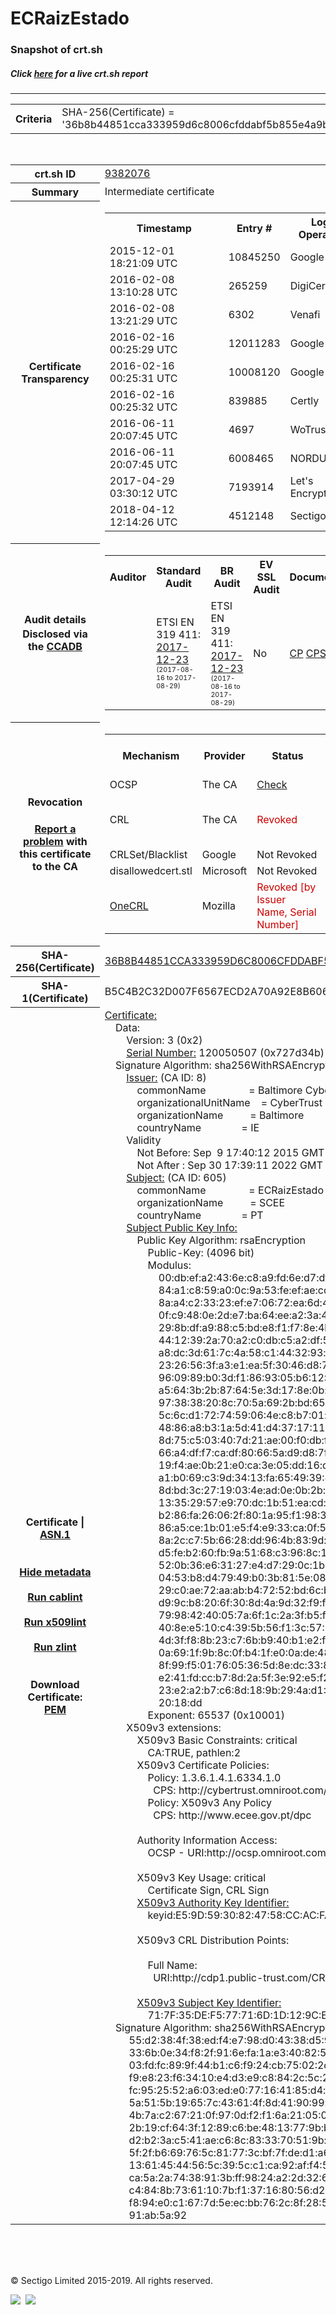 # ECRaizEstado
### Snapshot of crt.sh
##### Click [here](https://crt.sh/?q=36B8B44851CCA333959D6C8006CFDDABF5B855E4A9B6CE51A7A8B4934886BAC3) for a live crt.sh report

---
<!DOCTYPE HTML PUBLIC "-//W3C//DTD HTML 4.0 Transitional//EN">
<HTML>

<BODY>

<TABLE>
  <TR>
    <TH class="outer">Criteria</TH>
    <TD class="outer">SHA-256(Certificate) = '36b8b44851cca333959d6c8006cfddabf5b855e4a9b6ce51a7a8b4934886bac3'</TD>
  </TR>
</TABLE>
<BR>
<TABLE>
  <TR>
    <TH class="outer">crt.sh ID</TH>
    <TD class="outer"><A href="?id=9382076">9382076</A></TD>
  </TR>
  <TR>
    <TH class="outer">Summary</TH>
    <TD class="outer">Intermediate certificate</TD>
  </TR>
  <TR>
    <TH class="outer">Certificate<BR>Transparency</TH>
    <TD class="outer">
<TABLE class="options" style="margin-left:0px">
  <TR>
    <TH>Timestamp</TH>
    <TH>Entry #</TH>
    <TH>Log Operator</TH>
    <TH>Log URL</TH>
  </TR>
  <TR>
    <TD>2015-12-01&nbsp; <FONT class="small">18:21:09 UTC</FONT></TD>
    <TD>10845250</TD>
    <TD>Google</TD>
    <TD>https://ct.googleapis.com/pilot</TD>
  </TR>
  <TR>
    <TD>2016-02-08&nbsp; <FONT class="small">13:10:28 UTC</FONT></TD>
    <TD>265259</TD>
    <TD>DigiCert</TD>
    <TD>https://ct1.digicert-ct.com/log</TD>
  </TR>
  <TR>
    <TD>2016-02-08&nbsp; <FONT class="small">13:21:29 UTC</FONT></TD>
    <TD>6302</TD>
    <TD>Venafi</TD>
    <TD>https://ctlog.api.venafi.com</TD>
  </TR>
  <TR>
    <TD>2016-02-16&nbsp; <FONT class="small">00:25:29 UTC</FONT></TD>
    <TD>12011283</TD>
    <TD>Google</TD>
    <TD>https://ct.googleapis.com/aviator</TD>
  </TR>
  <TR>
    <TD>2016-02-16&nbsp; <FONT class="small">00:25:31 UTC</FONT></TD>
    <TD>10008120</TD>
    <TD>Google</TD>
    <TD>https://ct.googleapis.com/rocketeer</TD>
  </TR>
  <TR>
    <TD>2016-02-16&nbsp; <FONT class="small">00:25:32 UTC</FONT></TD>
    <TD>839885</TD>
    <TD>Certly</TD>
    <TD>https://log.certly.io</TD>
  </TR>
  <TR>
    <TD>2016-06-11&nbsp; <FONT class="small">20:07:45 UTC</FONT></TD>
    <TD>4697</TD>
    <TD>WoTrus</TD>
    <TD>https://ctlog.wosign.com</TD>
  </TR>
  <TR>
    <TD>2016-06-11&nbsp; <FONT class="small">20:07:45 UTC</FONT></TD>
    <TD>6008465</TD>
    <TD>NORDUnet</TD>
    <TD>https://plausible.ct.nordu.net</TD>
  </TR>
  <TR>
    <TD>2017-04-29&nbsp; <FONT class="small">03:30:12 UTC</FONT></TD>
    <TD>7193914</TD>
    <TD>Let's Encrypt</TD>
    <TD>https://clicky.ct.letsencrypt.org</TD>
  </TR>
  <TR>
    <TD>2018-04-12&nbsp; <FONT class="small">12:14:26 UTC</FONT></TD>
    <TD>4512148</TD>
    <TD>Sectigo</TD>
    <TD>https://dodo.ct.comodo.com</TD>
  </TR>
</TABLE>
    </TD>
  </TR>
  <TR>
    <TH class="outer">Audit details<BR>
      <DIV class="small" style="padding-top:3px">Disclosed via the
        <A href="//ccadb-public.secure.force.com/mozilla/PublicAllIntermediateCerts" target="_blank">CCADB</A></DIV>
    </TH>
    <TD class="outer">
<TABLE class="options" style="margin-left:0px">
  <TR>
    <TH>Auditor</TH>
    <TH>Standard Audit</TH>
    <TH>BR Audit</TH>
    <TH>EV SSL Audit</TH>
    <TH>Documents</TH>
    <TH>CCADB</TH>
    <TH>Root Owner / Certificate</TH>
  </TR>
  <TR>
    <TD style="vertical-align:middle"></TD>
    <TD>ETSI EN 319 411:
      <A href="https://bug1433326.bmoattachments.org/attachment.cgi?id=8945643" target="_blank">2017-12-23</A>
      <BR><FONT style="font-size:8pt">(2017-08-16 to 2017-08-29)</FONT></TD>
    <TD>ETSI EN 319 411:
      <A href="https://bug1433326.bmoattachments.org/attachment.cgi?id=8945643" target="_blank">2017-12-23</A>
      <BR><FONT style="font-size:8pt">(2017-08-16 to 2017-08-29)</FONT></TD>
    <TD>No    <TD>
      <A href="https://www.ecce.gov.pt/media/3862/politica-de-certificados-do-scee-vers%C3%A3o-2-0.pdf" target="blank">CP</A>
      <A href="https://www.ecce.gov.pt/media/4253/dpc_ecce_v3.pdf" target="blank">CPS</A>
    </TD>
    <TD><A href="//ccadb.force.com/001o000000iE4ZcAAK" target="_blank">001o000000iE4ZcAAK</A></TD>
    <TD><A href="/?id=76">DigiCert</A></TD>
  </TR>
</TABLE>
    </TD>
  </TR>
  <TR>
    <TH class="outer">Revocation<BR><BR>
      <DIV class="small" style="padding-top:3px"><A href="?id=9382076&opt=problemreporting">Report a problem</A> with<BR>this certificate to the CA</DIV></TH>
    <TD class="outer">
      <TABLE class="options" style="margin-left:0px">
        <TR>
          <TH>Mechanism</TH>
          <TH>Provider</TH>
          <TH>Status</TH>
          <TH>Revocation Date</TH>
          <TH>Last Observed in CRL</TH>
          <TH>Last Checked <SPAN style="color:#CC0000;vertical-align:middle;font-size:70%;font-weight:normal">(Error)</SPAN></TH>
        </TR>
        <TR>
          <TD>OCSP</TD>
          <TD>The CA</TD>
          <TD><A href="?id=9382076&opt=ocsp">Check</A></TD>
          <TD><SPAN style="color:#888888">?</SPAN></TD>
          <TD><SPAN style="color:#888888">n/a</SPAN></TD>
          <TD><SPAN style="color:#888888">?</SPAN></TD>
        </TR>
        <TR>
          <TD>CRL</TD>
          <TD>The CA</TD>
          <TD><SPAN style="color:#CC0000">Revoked</SPAN></TD><TD>2018-08-21&nbsp; <FONT class="small">21:21:20 UTC</FONT></TD><TD>2019-11-27&nbsp; <FONT class="small">00:33:19 UTC</FONT></TD><TD>2019-12-04&nbsp; <FONT class="small">20:05:09 UTC</FONT></TD>
        </TR>
        <TR>
          <TD>CRLSet/Blacklist</TD>
          <TD>Google</TD>
          <TD>Not Revoked</TD>
          <TD><SPAN style="color:#888888">n/a</SPAN></TD>
          <TD><SPAN style="color:#888888">n/a</SPAN></TD>
          <TD><SPAN style="color:#888888">n/a</SPAN></TD>
        </TR>
        <TR>
          <TD>disallowedcert.stl</TD>
          <TD>Microsoft</TD>
          <TD>Not Revoked</TD>
          <TD><SPAN style="color:#888888">n/a</SPAN></TD>
          <TD><SPAN style="color:#888888">n/a</SPAN></TD>
          <TD><SPAN style="color:#888888">n/a</SPAN></TD>
        </TR>
        <TR>
          <TD><A href="/mozilla-onecrl" target="_blank">OneCRL</A></TD>
          <TD>Mozilla</TD>
          <TD><SPAN style="color:#CC0000">Revoked [by Issuer Name, Serial Number]</SPAN></TD><TD>2018-08-30&nbsp; <FONT class="small">11:09:06 UTC</FONT></TD>
          <TD><SPAN style="color:#888888">n/a</SPAN></TD>
          <TD><SPAN style="color:#888888">n/a</SPAN></TD>
        </TR>
      </TABLE>
    </TD>
  </TR>
  <TR>
    <TH class="outer">SHA-256(Certificate)</TH>
    <TD class="outer"><A href="//censys.io/certificates/36b8b44851cca333959d6c8006cfddabf5b855e4a9b6ce51a7a8b4934886bac3">36B8B44851CCA333959D6C8006CFDDABF5B855E4A9B6CE51A7A8B4934886BAC3</A></TD>
  </TR>
  <TR>
    <TH class="outer">SHA-1(Certificate)</TH>
    <TD class="outer">B5C4B2C32D007F6567ECD2A70A92E8B6062CA21A</TD>
  </TR>
  <TR>
    <TH class="outer">Certificate | <A href="?asn1=9382076">ASN.1</A>
      <SPAN class="small"><BR>
      <BR><BR><A href="?id=9382076&opt=nometadata">Hide metadata</A>
      <BR><BR><A href="?id=9382076&opt=cablint">Run cablint</A>
      <BR><BR><A href="?id=9382076&opt=x509lint">Run x509lint</A>
      <BR><BR><A href="?id=9382076&opt=zlint">Run zlint</A>
      <BR><BR><BR>Download Certificate: <A href="?d=9382076">PEM</A>
      </SPAN>
    </TH>
    <TD class="text"><A href="?d=9382076">Certificate:</A><BR>&nbsp;&nbsp;&nbsp;&nbsp;Data:<BR>&nbsp;&nbsp;&nbsp;&nbsp;&nbsp;&nbsp;&nbsp;&nbsp;Version:&nbsp;3&nbsp;(0x2)<BR>&nbsp;&nbsp;&nbsp;&nbsp;&nbsp;&nbsp;&nbsp;&nbsp;<A href="?serial=0727d34b">Serial&nbsp;Number:</A>&nbsp;120050507&nbsp;(0x727d34b)<BR>&nbsp;&nbsp;&nbsp;&nbsp;Signature&nbsp;Algorithm:&nbsp;sha256WithRSAEncryption<BR>&nbsp;&nbsp;&nbsp;&nbsp;&nbsp;&nbsp;&nbsp;&nbsp;<A href="?caid=8">Issuer:</A> <SPAN class="small">(CA ID: 8)</SPAN><BR>&nbsp;&nbsp;&nbsp;&nbsp;&nbsp;&nbsp;&nbsp;&nbsp;&nbsp;&nbsp;&nbsp;&nbsp;commonName&nbsp;&nbsp;&nbsp;&nbsp;&nbsp;&nbsp;&nbsp;&nbsp;&nbsp;&nbsp;&nbsp;&nbsp;&nbsp;&nbsp;&nbsp;&nbsp;=&nbsp;Baltimore&nbsp;CyberTrust&nbsp;Root<BR>&nbsp;&nbsp;&nbsp;&nbsp;&nbsp;&nbsp;&nbsp;&nbsp;&nbsp;&nbsp;&nbsp;&nbsp;organizationalUnitName&nbsp;&nbsp;&nbsp;&nbsp;=&nbsp;CyberTrust<BR>&nbsp;&nbsp;&nbsp;&nbsp;&nbsp;&nbsp;&nbsp;&nbsp;&nbsp;&nbsp;&nbsp;&nbsp;organizationName&nbsp;&nbsp;&nbsp;&nbsp;&nbsp;&nbsp;&nbsp;&nbsp;&nbsp;&nbsp;=&nbsp;Baltimore<BR>&nbsp;&nbsp;&nbsp;&nbsp;&nbsp;&nbsp;&nbsp;&nbsp;&nbsp;&nbsp;&nbsp;&nbsp;countryName&nbsp;&nbsp;&nbsp;&nbsp;&nbsp;&nbsp;&nbsp;&nbsp;&nbsp;&nbsp;&nbsp;&nbsp;&nbsp;&nbsp;&nbsp;=&nbsp;IE<BR>&nbsp;&nbsp;&nbsp;&nbsp;&nbsp;&nbsp;&nbsp;&nbsp;Validity<BR>&nbsp;&nbsp;&nbsp;&nbsp;&nbsp;&nbsp;&nbsp;&nbsp;&nbsp;&nbsp;&nbsp;&nbsp;Not&nbsp;Before:&nbsp;Sep&nbsp;&nbsp;9&nbsp;17:40:12&nbsp;2015&nbsp;GMT<BR>&nbsp;&nbsp;&nbsp;&nbsp;&nbsp;&nbsp;&nbsp;&nbsp;&nbsp;&nbsp;&nbsp;&nbsp;Not&nbsp;After&nbsp;:&nbsp;Sep&nbsp;30&nbsp;17:39:11&nbsp;2022&nbsp;GMT<BR>&nbsp;&nbsp;&nbsp;&nbsp;&nbsp;&nbsp;&nbsp;&nbsp;<A href="?caid=605">Subject:</A> <SPAN class="small">(CA ID: 605)</SPAN><BR>&nbsp;&nbsp;&nbsp;&nbsp;&nbsp;&nbsp;&nbsp;&nbsp;&nbsp;&nbsp;&nbsp;&nbsp;commonName&nbsp;&nbsp;&nbsp;&nbsp;&nbsp;&nbsp;&nbsp;&nbsp;&nbsp;&nbsp;&nbsp;&nbsp;&nbsp;&nbsp;&nbsp;&nbsp;=&nbsp;ECRaizEstado<BR>&nbsp;&nbsp;&nbsp;&nbsp;&nbsp;&nbsp;&nbsp;&nbsp;&nbsp;&nbsp;&nbsp;&nbsp;organizationName&nbsp;&nbsp;&nbsp;&nbsp;&nbsp;&nbsp;&nbsp;&nbsp;&nbsp;&nbsp;=&nbsp;SCEE<BR>&nbsp;&nbsp;&nbsp;&nbsp;&nbsp;&nbsp;&nbsp;&nbsp;&nbsp;&nbsp;&nbsp;&nbsp;countryName&nbsp;&nbsp;&nbsp;&nbsp;&nbsp;&nbsp;&nbsp;&nbsp;&nbsp;&nbsp;&nbsp;&nbsp;&nbsp;&nbsp;&nbsp;=&nbsp;PT<BR>&nbsp;&nbsp;&nbsp;&nbsp;&nbsp;&nbsp;&nbsp;&nbsp;<A href="?spkisha256=ad304c884a5d376bd195209a14c39e07f0d3f5cf893d802b053e1b926e55d774">Subject&nbsp;Public&nbsp;Key&nbsp;Info:</A><BR>&nbsp;&nbsp;&nbsp;&nbsp;&nbsp;&nbsp;&nbsp;&nbsp;&nbsp;&nbsp;&nbsp;&nbsp;Public&nbsp;Key&nbsp;Algorithm:&nbsp;rsaEncryption<BR>&nbsp;&nbsp;&nbsp;&nbsp;&nbsp;&nbsp;&nbsp;&nbsp;&nbsp;&nbsp;&nbsp;&nbsp;&nbsp;&nbsp;&nbsp;&nbsp;Public-Key:&nbsp;(4096&nbsp;bit)<BR>&nbsp;&nbsp;&nbsp;&nbsp;&nbsp;&nbsp;&nbsp;&nbsp;&nbsp;&nbsp;&nbsp;&nbsp;&nbsp;&nbsp;&nbsp;&nbsp;Modulus:<BR>&nbsp;&nbsp;&nbsp;&nbsp;&nbsp;&nbsp;&nbsp;&nbsp;&nbsp;&nbsp;&nbsp;&nbsp;&nbsp;&nbsp;&nbsp;&nbsp;&nbsp;&nbsp;&nbsp;&nbsp;00:db:ef:a2:43:6e:c8:a9:fd:6e:d7:df:ac:a2:92:<BR>&nbsp;&nbsp;&nbsp;&nbsp;&nbsp;&nbsp;&nbsp;&nbsp;&nbsp;&nbsp;&nbsp;&nbsp;&nbsp;&nbsp;&nbsp;&nbsp;&nbsp;&nbsp;&nbsp;&nbsp;84:a1:c8:59:a0:0c:9a:53:fe:ef:ae:cc:19:0d:72:<BR>&nbsp;&nbsp;&nbsp;&nbsp;&nbsp;&nbsp;&nbsp;&nbsp;&nbsp;&nbsp;&nbsp;&nbsp;&nbsp;&nbsp;&nbsp;&nbsp;&nbsp;&nbsp;&nbsp;&nbsp;8a:a4:c2:33:23:ef:e7:06:72:ea:6d:4b:3a:41:52:<BR>&nbsp;&nbsp;&nbsp;&nbsp;&nbsp;&nbsp;&nbsp;&nbsp;&nbsp;&nbsp;&nbsp;&nbsp;&nbsp;&nbsp;&nbsp;&nbsp;&nbsp;&nbsp;&nbsp;&nbsp;0f:c9:48:0e:2d:e7:ba:64:ee:a2:3a:4c:63:5c:66:<BR>&nbsp;&nbsp;&nbsp;&nbsp;&nbsp;&nbsp;&nbsp;&nbsp;&nbsp;&nbsp;&nbsp;&nbsp;&nbsp;&nbsp;&nbsp;&nbsp;&nbsp;&nbsp;&nbsp;&nbsp;29:8b:df:a9:88:c5:bd:e8:f1:f7:8e:4b:fc:01:3c:<BR>&nbsp;&nbsp;&nbsp;&nbsp;&nbsp;&nbsp;&nbsp;&nbsp;&nbsp;&nbsp;&nbsp;&nbsp;&nbsp;&nbsp;&nbsp;&nbsp;&nbsp;&nbsp;&nbsp;&nbsp;44:12:39:2a:70:a2:c0:db:c5:a2:df:5f:c7:4b:c6:<BR>&nbsp;&nbsp;&nbsp;&nbsp;&nbsp;&nbsp;&nbsp;&nbsp;&nbsp;&nbsp;&nbsp;&nbsp;&nbsp;&nbsp;&nbsp;&nbsp;&nbsp;&nbsp;&nbsp;&nbsp;a8:dc:3d:61:7c:4a:58:c1:44:32:93:de:70:99:a1:<BR>&nbsp;&nbsp;&nbsp;&nbsp;&nbsp;&nbsp;&nbsp;&nbsp;&nbsp;&nbsp;&nbsp;&nbsp;&nbsp;&nbsp;&nbsp;&nbsp;&nbsp;&nbsp;&nbsp;&nbsp;23:26:56:3f:a3:e1:ea:5f:30:46:d8:78:f5:30:a3:<BR>&nbsp;&nbsp;&nbsp;&nbsp;&nbsp;&nbsp;&nbsp;&nbsp;&nbsp;&nbsp;&nbsp;&nbsp;&nbsp;&nbsp;&nbsp;&nbsp;&nbsp;&nbsp;&nbsp;&nbsp;96:09:89:b0:3d:f1:86:93:05:b6:12:6a:18:8d:f0:<BR>&nbsp;&nbsp;&nbsp;&nbsp;&nbsp;&nbsp;&nbsp;&nbsp;&nbsp;&nbsp;&nbsp;&nbsp;&nbsp;&nbsp;&nbsp;&nbsp;&nbsp;&nbsp;&nbsp;&nbsp;a5:64:3b:2b:87:64:5e:3d:17:8e:0b:6e:e6:98:cc:<BR>&nbsp;&nbsp;&nbsp;&nbsp;&nbsp;&nbsp;&nbsp;&nbsp;&nbsp;&nbsp;&nbsp;&nbsp;&nbsp;&nbsp;&nbsp;&nbsp;&nbsp;&nbsp;&nbsp;&nbsp;97:38:38:20:8c:70:5a:69:2b:bd:65:8d:cd:37:59:<BR>&nbsp;&nbsp;&nbsp;&nbsp;&nbsp;&nbsp;&nbsp;&nbsp;&nbsp;&nbsp;&nbsp;&nbsp;&nbsp;&nbsp;&nbsp;&nbsp;&nbsp;&nbsp;&nbsp;&nbsp;5c:6c:d1:72:74:59:06:4e:c8:b7:01:d7:77:bf:f0:<BR>&nbsp;&nbsp;&nbsp;&nbsp;&nbsp;&nbsp;&nbsp;&nbsp;&nbsp;&nbsp;&nbsp;&nbsp;&nbsp;&nbsp;&nbsp;&nbsp;&nbsp;&nbsp;&nbsp;&nbsp;48:86:a8:b3:1a:5d:41:d4:37:17:11:10:5f:4a:6e:<BR>&nbsp;&nbsp;&nbsp;&nbsp;&nbsp;&nbsp;&nbsp;&nbsp;&nbsp;&nbsp;&nbsp;&nbsp;&nbsp;&nbsp;&nbsp;&nbsp;&nbsp;&nbsp;&nbsp;&nbsp;8d:75:c5:03:40:7d:21:ae:00:f0:db:fc:9f:6c:3a:<BR>&nbsp;&nbsp;&nbsp;&nbsp;&nbsp;&nbsp;&nbsp;&nbsp;&nbsp;&nbsp;&nbsp;&nbsp;&nbsp;&nbsp;&nbsp;&nbsp;&nbsp;&nbsp;&nbsp;&nbsp;66:a4:df:f7:ca:df:80:66:5a:d9:d8:7f:14:a2:26:<BR>&nbsp;&nbsp;&nbsp;&nbsp;&nbsp;&nbsp;&nbsp;&nbsp;&nbsp;&nbsp;&nbsp;&nbsp;&nbsp;&nbsp;&nbsp;&nbsp;&nbsp;&nbsp;&nbsp;&nbsp;19:f4:ae:0b:21:e0:ca:3e:05:dd:16:d8:7e:59:da:<BR>&nbsp;&nbsp;&nbsp;&nbsp;&nbsp;&nbsp;&nbsp;&nbsp;&nbsp;&nbsp;&nbsp;&nbsp;&nbsp;&nbsp;&nbsp;&nbsp;&nbsp;&nbsp;&nbsp;&nbsp;a1:b0:69:c3:9d:34:13:fa:65:49:39:87:ee:76:2f:<BR>&nbsp;&nbsp;&nbsp;&nbsp;&nbsp;&nbsp;&nbsp;&nbsp;&nbsp;&nbsp;&nbsp;&nbsp;&nbsp;&nbsp;&nbsp;&nbsp;&nbsp;&nbsp;&nbsp;&nbsp;8d:bd:3c:27:19:03:4e:ad:0e:0b:2b:2c:c6:2e:71:<BR>&nbsp;&nbsp;&nbsp;&nbsp;&nbsp;&nbsp;&nbsp;&nbsp;&nbsp;&nbsp;&nbsp;&nbsp;&nbsp;&nbsp;&nbsp;&nbsp;&nbsp;&nbsp;&nbsp;&nbsp;13:35:29:57:e9:70:dc:1b:51:ea:cd:97:f1:95:8d:<BR>&nbsp;&nbsp;&nbsp;&nbsp;&nbsp;&nbsp;&nbsp;&nbsp;&nbsp;&nbsp;&nbsp;&nbsp;&nbsp;&nbsp;&nbsp;&nbsp;&nbsp;&nbsp;&nbsp;&nbsp;b2:86:fa:26:06:2f:80:1a:95:f1:98:3b:ee:f6:e5:<BR>&nbsp;&nbsp;&nbsp;&nbsp;&nbsp;&nbsp;&nbsp;&nbsp;&nbsp;&nbsp;&nbsp;&nbsp;&nbsp;&nbsp;&nbsp;&nbsp;&nbsp;&nbsp;&nbsp;&nbsp;86:a5:ce:1b:01:e5:f4:e9:33:ca:0f:55:44:5f:68:<BR>&nbsp;&nbsp;&nbsp;&nbsp;&nbsp;&nbsp;&nbsp;&nbsp;&nbsp;&nbsp;&nbsp;&nbsp;&nbsp;&nbsp;&nbsp;&nbsp;&nbsp;&nbsp;&nbsp;&nbsp;8a:2c:c7:5b:66:28:dd:96:4b:83:9d:5e:1d:7e:18:<BR>&nbsp;&nbsp;&nbsp;&nbsp;&nbsp;&nbsp;&nbsp;&nbsp;&nbsp;&nbsp;&nbsp;&nbsp;&nbsp;&nbsp;&nbsp;&nbsp;&nbsp;&nbsp;&nbsp;&nbsp;d5:fe:b2:60:fb:9a:51:68:c3:96:8c:1f:68:4b:50:<BR>&nbsp;&nbsp;&nbsp;&nbsp;&nbsp;&nbsp;&nbsp;&nbsp;&nbsp;&nbsp;&nbsp;&nbsp;&nbsp;&nbsp;&nbsp;&nbsp;&nbsp;&nbsp;&nbsp;&nbsp;52:0b:36:e6:31:27:e4:d7:29:0c:1b:da:1b:2f:e1:<BR>&nbsp;&nbsp;&nbsp;&nbsp;&nbsp;&nbsp;&nbsp;&nbsp;&nbsp;&nbsp;&nbsp;&nbsp;&nbsp;&nbsp;&nbsp;&nbsp;&nbsp;&nbsp;&nbsp;&nbsp;04:53:b8:d4:79:49:b0:3b:81:5e:08:88:22:77:e2:<BR>&nbsp;&nbsp;&nbsp;&nbsp;&nbsp;&nbsp;&nbsp;&nbsp;&nbsp;&nbsp;&nbsp;&nbsp;&nbsp;&nbsp;&nbsp;&nbsp;&nbsp;&nbsp;&nbsp;&nbsp;29:c0:ae:72:aa:ab:b4:72:52:bd:6c:bb:f5:ba:78:<BR>&nbsp;&nbsp;&nbsp;&nbsp;&nbsp;&nbsp;&nbsp;&nbsp;&nbsp;&nbsp;&nbsp;&nbsp;&nbsp;&nbsp;&nbsp;&nbsp;&nbsp;&nbsp;&nbsp;&nbsp;d9:9c:b8:20:6f:30:8d:4a:9d:32:f9:f4:01:e6:62:<BR>&nbsp;&nbsp;&nbsp;&nbsp;&nbsp;&nbsp;&nbsp;&nbsp;&nbsp;&nbsp;&nbsp;&nbsp;&nbsp;&nbsp;&nbsp;&nbsp;&nbsp;&nbsp;&nbsp;&nbsp;79:98:42:40:05:7a:6f:1c:2a:3f:b5:fb:df:cd:18:<BR>&nbsp;&nbsp;&nbsp;&nbsp;&nbsp;&nbsp;&nbsp;&nbsp;&nbsp;&nbsp;&nbsp;&nbsp;&nbsp;&nbsp;&nbsp;&nbsp;&nbsp;&nbsp;&nbsp;&nbsp;40:8e:e5:10:c4:39:5b:56:f1:3c:57:05:ab:d2:39:<BR>&nbsp;&nbsp;&nbsp;&nbsp;&nbsp;&nbsp;&nbsp;&nbsp;&nbsp;&nbsp;&nbsp;&nbsp;&nbsp;&nbsp;&nbsp;&nbsp;&nbsp;&nbsp;&nbsp;&nbsp;4d:3f:f8:8b:23:c7:6b:b9:40:b1:e2:fe:ff:b3:1c:<BR>&nbsp;&nbsp;&nbsp;&nbsp;&nbsp;&nbsp;&nbsp;&nbsp;&nbsp;&nbsp;&nbsp;&nbsp;&nbsp;&nbsp;&nbsp;&nbsp;&nbsp;&nbsp;&nbsp;&nbsp;0a:69:1f:9b:8c:0f:b4:1f:e0:0a:de:48:fd:8d:5f:<BR>&nbsp;&nbsp;&nbsp;&nbsp;&nbsp;&nbsp;&nbsp;&nbsp;&nbsp;&nbsp;&nbsp;&nbsp;&nbsp;&nbsp;&nbsp;&nbsp;&nbsp;&nbsp;&nbsp;&nbsp;8f:99:f5:01:76:05:36:5d:8e:dc:33:8e:51:6e:11:<BR>&nbsp;&nbsp;&nbsp;&nbsp;&nbsp;&nbsp;&nbsp;&nbsp;&nbsp;&nbsp;&nbsp;&nbsp;&nbsp;&nbsp;&nbsp;&nbsp;&nbsp;&nbsp;&nbsp;&nbsp;e2:41:fd:cc:b7:8d:2a:5f:3e:92:e5:f2:b1:e0:a4:<BR>&nbsp;&nbsp;&nbsp;&nbsp;&nbsp;&nbsp;&nbsp;&nbsp;&nbsp;&nbsp;&nbsp;&nbsp;&nbsp;&nbsp;&nbsp;&nbsp;&nbsp;&nbsp;&nbsp;&nbsp;23:e2:a2:b7:c6:8d:18:9b:29:4a:d1:46:7f:f4:64:<BR>&nbsp;&nbsp;&nbsp;&nbsp;&nbsp;&nbsp;&nbsp;&nbsp;&nbsp;&nbsp;&nbsp;&nbsp;&nbsp;&nbsp;&nbsp;&nbsp;&nbsp;&nbsp;&nbsp;&nbsp;20:18:dd<BR>&nbsp;&nbsp;&nbsp;&nbsp;&nbsp;&nbsp;&nbsp;&nbsp;&nbsp;&nbsp;&nbsp;&nbsp;&nbsp;&nbsp;&nbsp;&nbsp;Exponent:&nbsp;65537&nbsp;(0x10001)<BR>&nbsp;&nbsp;&nbsp;&nbsp;&nbsp;&nbsp;&nbsp;&nbsp;X509v3&nbsp;extensions:<BR>&nbsp;&nbsp;&nbsp;&nbsp;&nbsp;&nbsp;&nbsp;&nbsp;&nbsp;&nbsp;&nbsp;&nbsp;X509v3&nbsp;Basic&nbsp;Constraints:&nbsp;critical<BR>&nbsp;&nbsp;&nbsp;&nbsp;&nbsp;&nbsp;&nbsp;&nbsp;&nbsp;&nbsp;&nbsp;&nbsp;&nbsp;&nbsp;&nbsp;&nbsp;CA:TRUE,&nbsp;pathlen:2<BR>&nbsp;&nbsp;&nbsp;&nbsp;&nbsp;&nbsp;&nbsp;&nbsp;&nbsp;&nbsp;&nbsp;&nbsp;X509v3&nbsp;Certificate&nbsp;Policies:&nbsp;<BR>&nbsp;&nbsp;&nbsp;&nbsp;&nbsp;&nbsp;&nbsp;&nbsp;&nbsp;&nbsp;&nbsp;&nbsp;&nbsp;&nbsp;&nbsp;&nbsp;Policy:&nbsp;1.3.6.1.4.1.6334.1.0<BR>&nbsp;&nbsp;&nbsp;&nbsp;&nbsp;&nbsp;&nbsp;&nbsp;&nbsp;&nbsp;&nbsp;&nbsp;&nbsp;&nbsp;&nbsp;&nbsp;&nbsp;&nbsp;CPS:&nbsp;http://cybertrust.omniroot.com/repository.cfm<BR>&nbsp;&nbsp;&nbsp;&nbsp;&nbsp;&nbsp;&nbsp;&nbsp;&nbsp;&nbsp;&nbsp;&nbsp;&nbsp;&nbsp;&nbsp;&nbsp;Policy:&nbsp;X509v3&nbsp;Any&nbsp;Policy<BR>&nbsp;&nbsp;&nbsp;&nbsp;&nbsp;&nbsp;&nbsp;&nbsp;&nbsp;&nbsp;&nbsp;&nbsp;&nbsp;&nbsp;&nbsp;&nbsp;&nbsp;&nbsp;CPS:&nbsp;http://www.ecee.gov.pt/dpc<BR><BR>&nbsp;&nbsp;&nbsp;&nbsp;&nbsp;&nbsp;&nbsp;&nbsp;&nbsp;&nbsp;&nbsp;&nbsp;Authority&nbsp;Information&nbsp;Access:&nbsp;<BR>&nbsp;&nbsp;&nbsp;&nbsp;&nbsp;&nbsp;&nbsp;&nbsp;&nbsp;&nbsp;&nbsp;&nbsp;&nbsp;&nbsp;&nbsp;&nbsp;OCSP&nbsp;-&nbsp;URI:http://ocsp.omniroot.com/baltimoreroot<BR><BR>&nbsp;&nbsp;&nbsp;&nbsp;&nbsp;&nbsp;&nbsp;&nbsp;&nbsp;&nbsp;&nbsp;&nbsp;X509v3&nbsp;Key&nbsp;Usage:&nbsp;critical<BR>&nbsp;&nbsp;&nbsp;&nbsp;&nbsp;&nbsp;&nbsp;&nbsp;&nbsp;&nbsp;&nbsp;&nbsp;&nbsp;&nbsp;&nbsp;&nbsp;Certificate&nbsp;Sign,&nbsp;CRL&nbsp;Sign<BR>&nbsp;&nbsp;&nbsp;&nbsp;&nbsp;&nbsp;&nbsp;&nbsp;&nbsp;&nbsp;&nbsp;&nbsp;<A href="?ski=e59d5930824758ccacfa085436867b3ab5044df0">X509v3&nbsp;Authority&nbsp;Key&nbsp;Identifier:</A><BR>&nbsp;&nbsp;&nbsp;&nbsp;&nbsp;&nbsp;&nbsp;&nbsp;&nbsp;&nbsp;&nbsp;&nbsp;&nbsp;&nbsp;&nbsp;&nbsp;keyid:E5:9D:59:30:82:47:58:CC:AC:FA:08:54:36:86:7B:3A:B5:04:4D:F0<BR><BR>&nbsp;&nbsp;&nbsp;&nbsp;&nbsp;&nbsp;&nbsp;&nbsp;&nbsp;&nbsp;&nbsp;&nbsp;X509v3&nbsp;CRL&nbsp;Distribution&nbsp;Points:&nbsp;<BR><BR>&nbsp;&nbsp;&nbsp;&nbsp;&nbsp;&nbsp;&nbsp;&nbsp;&nbsp;&nbsp;&nbsp;&nbsp;&nbsp;&nbsp;&nbsp;&nbsp;Full&nbsp;Name:<BR>&nbsp;&nbsp;&nbsp;&nbsp;&nbsp;&nbsp;&nbsp;&nbsp;&nbsp;&nbsp;&nbsp;&nbsp;&nbsp;&nbsp;&nbsp;&nbsp;&nbsp;&nbsp;URI:http://cdp1.public-trust.com/CRL/Omniroot2025.crl<BR><BR>&nbsp;&nbsp;&nbsp;&nbsp;&nbsp;&nbsp;&nbsp;&nbsp;&nbsp;&nbsp;&nbsp;&nbsp;<A href="?ski=717f35def577716d1d129ce190a4baf0a9838f80">X509v3&nbsp;Subject&nbsp;Key&nbsp;Identifier:</A><BR>&nbsp;&nbsp;&nbsp;&nbsp;&nbsp;&nbsp;&nbsp;&nbsp;&nbsp;&nbsp;&nbsp;&nbsp;&nbsp;&nbsp;&nbsp;&nbsp;71:7F:35:DE:F5:77:71:6D:1D:12:9C:E1:90:A4:BA:F0:A9:83:8F:80<BR>&nbsp;&nbsp;&nbsp;&nbsp;Signature&nbsp;Algorithm:&nbsp;sha256WithRSAEncryption<BR>&nbsp;&nbsp;&nbsp;&nbsp;&nbsp;&nbsp;&nbsp;&nbsp;&nbsp;55:d2:38:4f:38:ed:f4:e7:98:d0:43:38:d5:91:6b:d4:c9:3b:<BR>&nbsp;&nbsp;&nbsp;&nbsp;&nbsp;&nbsp;&nbsp;&nbsp;&nbsp;33:6b:0e:34:f8:2f:91:6e:fa:1a:e3:40:82:58:d4:13:6b:41:<BR>&nbsp;&nbsp;&nbsp;&nbsp;&nbsp;&nbsp;&nbsp;&nbsp;&nbsp;03:fd:fc:89:9f:44:b1:c6:f9:24:cb:75:02:2c:02:43:aa:82:<BR>&nbsp;&nbsp;&nbsp;&nbsp;&nbsp;&nbsp;&nbsp;&nbsp;&nbsp;f9:e8:23:f6:34:10:e4:d3:e9:c8:84:2c:5c:21:ce:42:b3:cd:<BR>&nbsp;&nbsp;&nbsp;&nbsp;&nbsp;&nbsp;&nbsp;&nbsp;&nbsp;fc:95:25:52:a6:03:ed:e0:77:16:41:85:d4:ed:00:9c:80:63:<BR>&nbsp;&nbsp;&nbsp;&nbsp;&nbsp;&nbsp;&nbsp;&nbsp;&nbsp;5a:51:5b:19:65:7c:43:61:4f:8d:41:90:99:f6:d9:65:85:67:<BR>&nbsp;&nbsp;&nbsp;&nbsp;&nbsp;&nbsp;&nbsp;&nbsp;&nbsp;4b:7a:c2:67:21:0f:97:0d:f2:f1:6a:21:05:0c:2a:55:0f:39:<BR>&nbsp;&nbsp;&nbsp;&nbsp;&nbsp;&nbsp;&nbsp;&nbsp;&nbsp;2b:19:cf:64:3f:12:89:c6:be:48:13:77:9b:b5:b9:76:ed:56:<BR>&nbsp;&nbsp;&nbsp;&nbsp;&nbsp;&nbsp;&nbsp;&nbsp;&nbsp;d2:b2:3a:c5:41:ae:c6:8c:83:33:70:51:9b:a3:36:16:1b:f0:<BR>&nbsp;&nbsp;&nbsp;&nbsp;&nbsp;&nbsp;&nbsp;&nbsp;&nbsp;5f:2f:b6:69:76:5c:81:77:3c:bf:7f:de:d1:a6:f5:e3:03:41:<BR>&nbsp;&nbsp;&nbsp;&nbsp;&nbsp;&nbsp;&nbsp;&nbsp;&nbsp;13:61:45:44:56:5c:39:5c:c1:ca:92:af:f4:50:7d:54:a4:a2:<BR>&nbsp;&nbsp;&nbsp;&nbsp;&nbsp;&nbsp;&nbsp;&nbsp;&nbsp;ca:5a:2a:74:38:91:3b:ff:98:24:a2:2d:32:6d:75:be:3e:32:<BR>&nbsp;&nbsp;&nbsp;&nbsp;&nbsp;&nbsp;&nbsp;&nbsp;&nbsp;c4:84:8b:73:61:10:7b:f1:37:16:80:56:d2:80:d7:c4:17:ae:<BR>&nbsp;&nbsp;&nbsp;&nbsp;&nbsp;&nbsp;&nbsp;&nbsp;&nbsp;f8:94:e0:c1:67:7d:5e:ec:bb:76:2c:8f:28:53:22:ea:c5:89:<BR>&nbsp;&nbsp;&nbsp;&nbsp;&nbsp;&nbsp;&nbsp;&nbsp;&nbsp;91:ab:5a:92<BR>    </TD>
  </TR>
</TABLE>

  <BR><BR><BR>

  <P class="copyright">&copy; Sectigo Limited 2015-2019. All rights reserved.</P>
  <DIV>
    <A href="https://sectigo.com/"><IMG src="/sectigo_s.png"></A>
    &nbsp;<A href="https://github.com/crtsh"><IMG src="/GitHub-Mark-32px.png"></A>
  </DIV>
</BODY>
</HTML>
